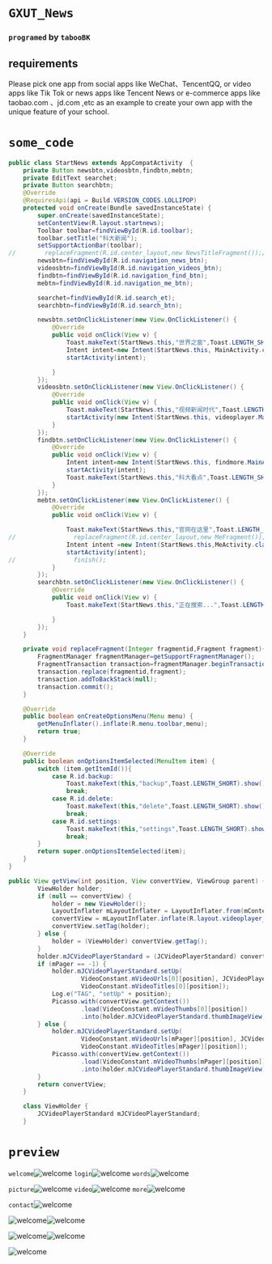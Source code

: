 # `GXUT_News`
### `programed` by `tabooBK`
## requirements
Please pick one app from social apps like WeChat、TencentQQ, 
or video apps like Tik Tok or news apps like Tencent News or
e-commerce apps like taobao.com 、jd.com ,etc as an example to 
create your own app with the unique feature of your school.

# `some_code`
```java
public class StartNews extends AppCompatActivity  {
    private Button newsbtn,videosbtn,findbtn,mebtn;
    private EditText searchet;
    private Button searchbtn;
    @Override
    @RequiresApi(api = Build.VERSION_CODES.LOLLIPOP)
    protected void onCreate(Bundle savedInstanceState) {
        super.onCreate(savedInstanceState);
        setContentView(R.layout.startnews);
        Toolbar toolbar=findViewById(R.id.toolbar);
        toolbar.setTitle("科大新闻");
        setSupportActionBar(toolbar);
//        replaceFragment(R.id.center_layout,new NewsTitleFragment());//
        newsbtn=findViewById(R.id.navigation_news_btn);
        videosbtn=findViewById(R.id.navigation_videos_btn);
        findbtn=findViewById(R.id.navigation_find_btn);
        mebtn=findViewById(R.id.navigation_me_btn);

        searchet=findViewById(R.id.search_et);
        searchbtn=findViewById(R.id.search_btn);

        newsbtn.setOnClickListener(new View.OnClickListener() {
            @Override
            public void onClick(View v) {
                Toast.makeText(StartNews.this,"世界之窗",Toast.LENGTH_SHORT).show();
                Intent intent=new Intent(StartNews.this, MainActivity.class);
                startActivity(intent);

            }
        });
        videosbtn.setOnClickListener(new View.OnClickListener() {
            @Override
            public void onClick(View v) {
                Toast.makeText(StartNews.this,"视频新闻时代",Toast.LENGTH_SHORT).show();
                startActivity(new Intent(StartNews.this, videoplayer.MainActivity.class));
            }
        });
        findbtn.setOnClickListener(new View.OnClickListener() {
            @Override
            public void onClick(View v) {
                Intent intent=new Intent(StartNews.this, findmore.MainActivity.class);
                startActivity(intent);
                Toast.makeText(StartNews.this,"科大看点",Toast.LENGTH_SHORT).show();
            }
        });
        mebtn.setOnClickListener(new View.OnClickListener() {
            @Override
            public void onClick(View v) {

                Toast.makeText(StartNews.this,"官网在这里",Toast.LENGTH_SHORT).show();
//                replaceFragment(R.id.center_layout,new MeFragment());
                Intent intent =new Intent(StartNews.this,MeActivity.class);
                startActivity(intent);
//                finish();
            }
        });
        searchbtn.setOnClickListener(new View.OnClickListener() {
            @Override
            public void onClick(View v) {
                Toast.makeText(StartNews.this,"正在搜索...",Toast.LENGTH_SHORT).show();

            }
        });
    }

    private void replaceFragment(Integer fragmentid,Fragment fragment){
        FragmentManager fragmentManager=getSupportFragmentManager();
        FragmentTransaction transaction=fragmentManager.beginTransaction();
        transaction.replace(fragmentid,fragment);
        transaction.addToBackStack(null);
        transaction.commit();
    }

    @Override
    public boolean onCreateOptionsMenu(Menu menu) {
        getMenuInflater().inflate(R.menu.toolbar,menu);
        return true;
    }

    @Override
    public boolean onOptionsItemSelected(MenuItem item) {
        switch (item.getItemId()){
            case R.id.backup:
                Toast.makeText(this,"backup",Toast.LENGTH_SHORT).show();
                break;
            case R.id.delete:
                Toast.makeText(this,"delete",Toast.LENGTH_SHORT).show();
                break;
            case R.id.settings:
                Toast.makeText(this,"settings",Toast.LENGTH_SHORT).show();
                break;
        }
        return super.onOptionsItemSelected(item);
    }
}

public View getView(int position, View convertView, ViewGroup parent) {
        ViewHolder holder;
        if (null == convertView) {
            holder = new ViewHolder();
            LayoutInflater mLayoutInflater = LayoutInflater.from(mContext);
            convertView = mLayoutInflater.inflate(R.layout.videoplayer_item_videoview, null);
            convertView.setTag(holder);
        } else {
            holder = (ViewHolder) convertView.getTag();
        }
        holder.mJCVideoPlayerStandard = (JCVideoPlayerStandard) convertView.findViewById(R.id.videoplayer);
        if (mPager == -1) {
            holder.mJCVideoPlayerStandard.setUp(
                    VideoConstant.mVideoUrls[0][position], JCVideoPlayer.SCREEN_LAYOUT_LIST,
                    VideoConstant.mVideoTitles[0][position]);
            Log.e("TAG", "setUp" + position);
            Picasso.with(convertView.getContext())
                    .load(VideoConstant.mVideoThumbs[0][position])
                    .into(holder.mJCVideoPlayerStandard.thumbImageView);
        } else {
            holder.mJCVideoPlayerStandard.setUp(
                    VideoConstant.mVideoUrls[mPager][position], JCVideoPlayer.SCREEN_LAYOUT_LIST,
                    VideoConstant.mVideoTitles[mPager][position]);
            Picasso.with(convertView.getContext())
                    .load(VideoConstant.mVideoThumbs[mPager][position])
                    .into(holder.mJCVideoPlayerStandard.thumbImageView);
        }
        return convertView;
    }

    class ViewHolder {
        JCVideoPlayerStandard mJCVideoPlayerStandard;
    }
```
# `preview`
`welcome`![welcome](https://github.com/javadoer/GXUT_News/blob/master/preview_images/welcome.png)
`login`![welcome](https://github.com/javadoer/GXUT_News/blob/master/preview_images/login.png)
`words`![welcome](https://github.com/javadoer/GXUT_News/blob/master/preview_images/word.png)


`picture`![welcome](https://github.com/javadoer/GXUT_News/blob/master/preview_images/picture.png)
`video`![welcome](https://github.com/javadoer/GXUT_News/blob/master/preview_images/video.png)
`more`![welcome](https://github.com/javadoer/GXUT_News/blob/master/preview_images/more.png)

`contact`![welcome](https://github.com/javadoer/GXUT_News/blob/master/preview_images/contact.png)


![welcome](https://github.com/javadoer/GXUT_News/blob/master/preview_images/one.gif)![welcome](https://github.com/javadoer/GXUT_News/blob/master/preview_images/two.gif)


![welcome](https://github.com/javadoer/GXUT_News/blob/master/preview_images/three.gif)![welcome](https://github.com/javadoer/GXUT_News/blob/master/preview_images/four.gif)


![welcome](https://github.com/javadoer/GXUT_News/blob/master/preview_images/five.gif)
